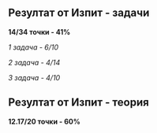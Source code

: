 ## Резултат от Изпит - задачи
**14/34 точки - 41%**

*1 задача - 6/10*

*2 задача - 4/14*

*3 задача - 4/10*

## Резултат от Изпит - теория
**12.17/20 точки - 60%**
